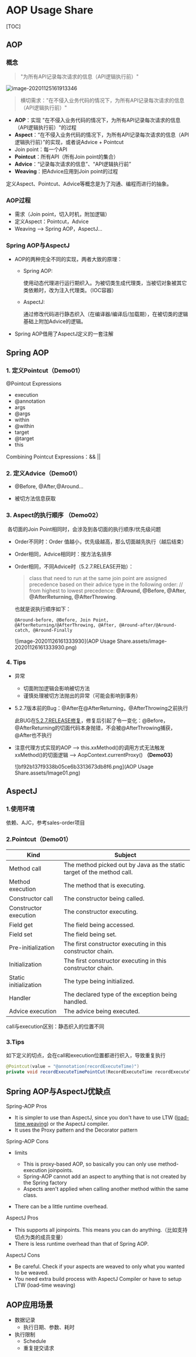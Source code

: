 # AOP Usage Share

[TOC]

## AOP

### 概念

> "为所有API记录每次请求的信息（API逻辑执行前）"

![image-20201125161913346](AOP%20Usage%20Share.assets/image-20201125161913346.png) 

> 横切需求："在不侵入业务代码的情况下，为所有API记录每次请求的信息（API逻辑执行前）"

* **AOP**：实现 "在不侵入业务代码的情况下，为所有API记录每次请求的信息（API逻辑执行前）"的过程
* **Aspect**：“在不侵入业务代码的情况下，为所有API记录每次请求的信息（API逻辑执行前）”的实现，或者说Advice + Pointcut
* Join point：每一个API
* **Pointcut**：所有API（所有Join point的集合）
* **Advice**：“记录每次请求的信息”、“API逻辑执行前”
* **Weaving**：把Advice应用到Join point的过程

定义Aspect、Pointcut、Advice等概念是为了沟通、编程而进行的抽象。

### AOP过程

- 需求（Join point，切入时机，附加逻辑）
- 定义Aspect：Pointcut，Advice
- Weaving --> Spring AOP，AspectJ...

### Spring AOP与AspectJ

- AOP的两种完全不同的实现，两者大致的原理：
    - Spring AOP:

      使用动态代理进行运行期织入。为被切类生成代理类，当被切对象被其它类依赖时，改为注入代理类。（IOC容器）

    - AspectJ:

      通过修改代码进行静态织入（在编译器/编译后/加载期），在被切类的逻辑基础上附加Advice的逻辑。
- Spring AOP借用了AspectJ定义的一套注解

## Spring AOP

### 1. 定义Pointcut（Demo01）

@Pointcut Expressions

- execution
- @annotation
- args
- @args
- within
- @within
- target
- @target
- this

Combining Pointcut Expressions：&&    ||

### 2. 定义Advice（Demo01）

- @Before, @After,@Around...

- 被切方法信息获取

### 3. Aspect的执行顺序 （Demo02）

​	各切面的Join Point相同时，会涉及到各切面的执行顺序/优先级问题

- Order不同时：Order 值越小，优先级越高，那么切面越先执行（越后结束）

- Order相同，Advice相同时：按方法名排序

- Order相同，不同Advice时（5.2.7.RELEASE开始）：

  > class that need to run at the same join point are assigned precedence based on their advice type in the following order:
  > // from highest to lowest precedence: **@Around, @Before, @After, @AfterReturning, @AfterThrowing**.

  也就是说执行顺序如下：
  ```
  @Around-before, @Before, Join Point, @AfterReturning/@AfterThrowing, @After, @Around-after/@Around-catch, @Around-Finally
  ```
  
  ![image-20201126161333930](AOP Usage Share.assets/image-20201126161333930.png) 

### 4. Tips

-  异常
    -  切面附加逻辑会影响被切方法
    -  谨慎处理被切方法抛出的异常（可能会影响到事务）
    
- 5.2.7版本前的Bug：@After在@AfterReturning，@AfterThrowing之前执行

    此BUG在[5.2.7.RELEASE修复](https://github.com/spring-projects/spring-framework/commit/0998bd49ef1c2d45a1f52202854098577d8f7a66)，修复后引起了令一变化：@Before，@AfterReturning的切面代码本身抛错，不会被@AfterThrowing捕获，@After也不执行

- 注意代理方式实现的AOP --> this.xxMethod()的调用方式无法触发xxMethod()的切面逻辑 --> AopContext.currentProxy() **（Demo03）**

    ![bf92b137f9338b05ce6b3313673db8f6.png](AOP Usage Share.assets/Image01.png) 


## AspectJ

### 1.使用环境

依赖、AJC，参考sales-order项目

### 2.Pointcut（Demo01）

| Kind                  | Subject                                                      |
| --------------------- | ------------------------------------------------------------ |
| Method call           | The method picked out by Java as the static target of the method call. |
| Method execution      | The method that is executing.                                |
| Constructor call      | The constructor being called.                                |
| Constructor execution | The constructor executing.                                   |
| Field get             | The field being accessed.                                    |
| Field set             | The field being set.                                         |
| Pre-initialization    | The first constructor executing in this constructor chain.   |
| Initialization        | The first constructor executing in this constructor chain.   |
| Static initialization | The type being initialized.                                  |
| Handler               | The declared type of the exception being handled.            |
| Advice execution      | The advice being executed.                                   |

call与execution区别：静态织入的位置不同

### 3.Tips

如下定义的切点，会在call和execution位置都进行织入，导致重复执行

```java
@Pointcut(value = "@annotation(recordExecuteTime)")
private void recordExecuteTimePointCut(RecordExecuteTime recordExecuteTime) {}
```

## Spring AOP与AspectJ优缺点

Spring-AOP Pros

- It is simpler to use than AspectJ, since you don't have to use LTW ([load-time weaving](http://www.eclipse.org/aspectj/doc/next/devguide/ltw.html)) or the AspectJ compiler.
- It uses the Proxy pattern and the Decorator pattern

Spring-AOP Cons

- limits
    - This is proxy-based AOP, so basically you can only use method-execution joinpoints.
    - Spring-AOP cannot add an aspect to anything that is not created by the Spring factory
    - Aspects aren't applied when calling another method within the same class.

- There can be a little runtime overhead.

AspectJ Pros

- This supports all joinpoints. This means you can do anything.（比如支持切点为类的成员变量）
- There is less runtime overhead than that of Spring AOP.

AspectJ Cons

- Be careful. Check if your aspects are weaved to only what you wanted to be weaved.
- You need extra build process with AspectJ Compiler or have to setup LTW (load-time weaving)
##  AOP应用场景

- 数据记录
    - 执行日期、参数、耗时
- 执行限制
    - Schedule
    - 重复提交请求